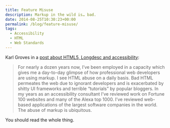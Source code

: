 ```yaml
---
title: Feature Misuse
description: Markup in the wild is… bad.
date: 2014-08-25T10:30:23+00:00
permalink: /blog/feature-misuse/
tags:
  - Accessibility
  - HTML
  - Web Standards
---
```


Karl Groves in a [post about HTML5, Longdesc and accessibility](http://www.karlgroves.com/2014/08/24/feature-misuse-feature-uselessness/):

> For nearly a dozen years now, I’ve been employed in a capacity which gives me a day-to-day glimpse of how professional web developers are using markup. I see HTML abuse on a daily basis. Bad HTML permeates the web due to ignorant developers and is exacerbated by shitty UI frameworks and terrible “tutorials” by popular bloggers. In my years as an accessibility consultant I’ve reviewed work on Fortune 100 websites and many of the Alexa top 1000. I’ve reviewed web-based applications of the largest software companies in the world. The abuse of markup is ubiquitous.

You should read the whole thing.
